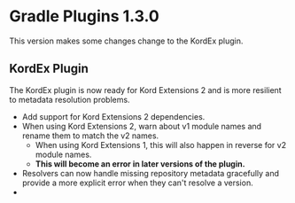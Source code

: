 # Gradle Plugins 1.3.0

This version makes some changes change to the KordEx plugin.

## KordEx Plugin

The KordEx plugin is now ready for Kord Extensions 2 and is more resilient to metadata resolution problems.

- Add support for Kord Extensions 2 dependencies.
- When using Kord Extensions 2, warn about v1 module names and rename them to match the v2 names.
  - When using Kord Extensions 1, this will also happen in reverse for v2 module names.
  - **This will become an error in later versions of the plugin.**
- Resolvers can now handle missing repository metadata gracefully and provide a more explicit error when they can't
  resolve a version.
-
